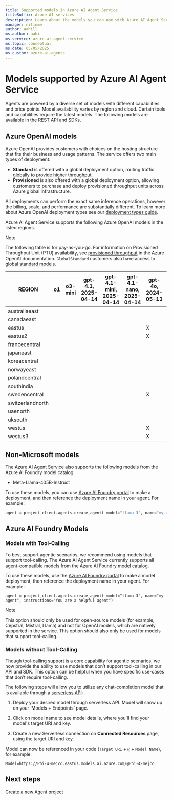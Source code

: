 ```yaml
---
title: Supported models in Azure AI Agent Service
titleSuffix: Azure AI services
description: Learn about the models you can use with Azure AI Agent Service.
manager: nitinme
author: aahill
ms.author: aahi
ms.service: azure-ai-agent-service
ms.topic: conceptual
ms.date: 05/05/2025
ms.custom: azure-ai-agents
---
```


# Models supported by Azure AI Agent Service

Agents are powered by a diverse set of models with different capabilities and price points. Model availability varies by region and cloud. Certain tools and capabilities require the latest models. The following models are available in the REST API and SDKs. 

## Azure OpenAI models

Azure OpenAI provides customers with choices on the hosting structure that fits their business and usage patterns. The service offers two main types of deployment: 

- **Standard** is offered with a global deployment option, routing traffic globally to provide higher throughput.
- **Provisioned** is also offered with a global deployment option, allowing customers to purchase and deploy provisioned throughput units across Azure global infrastructure.

All deployments can perform the exact same inference operations, however the billing, scale, and performance are substantially different. To learn more about Azure OpenAI deployment types see our [deployment types guide](../../openai/how-to/deployment-types.md).

Azure AI Agent Service supports the following Azure OpenAI models in the listed regions.

> [!NOTE]
> The following table is for pay-as-you-go. For information on Provisioned Throughput Unit (PTU) availability, see [provisioned throughput](../../openai/concepts/provisioned-throughput.md) in the Azure OpenAI documentation. `GlobalStandard` customers also have access to [global standard models](../../openai/concepts/models.md#global-standard-model-availability). 

| REGION           | o1 | o3-mini | gpt-4.1, 2025-04-14 | gpt-4.1-mini, 2025-04-14 | gpt-4.1-nano, 2025-04-14 | gpt-4o, 2024-05-13 | gpt-4o, 2024-08-06 | gpt-4o, 2024-11-20 | gpt-4o-mini, 2024-07-18 | gpt-4, 0613 | gpt-4, turbo-2024-04-09 | gpt-4-32k, 0613 | gpt-35-turbo, 1106 | gpt-35-turbo, 0125 |
|------------------|----|---------|---------------------|--------------------------|--------------------------|--------------------|--------------------|--------------------|-------------------------|-------------|-------------------------|-----------------|--------------------|--------------------|
| australiaeast    |    |         |                     |                          |                          |                    |                    | X                  |                         | X           |                         | X               | X                  | X                  |
| canadaeast       |    |         |                     |                          |                          |                    |                    | X                  |                         | X           |                         | X               | X                  | X                  |
| eastus           |    |         |                     |                          |                          | X                  | X                  | X                  | X                       | X           | X                       |                 |                    | X                  |
| eastus2          |    |         |                     |                          |                          | X                  | X                  | X                  | X                       | X           | X                       |                 |                    | X                  |
| francecentral    |    |         |                     |                          |                          |                    |                    | X                  |                         | X           |                         | X               | X                  | X                  |
| japaneast        |    |         |                     |                          |                          |                    |                    | X                  |                         |             |                         |                 |                    | X                  |
| koreacentral     |    |         |                     |                          |                          |                    |                    |                    |                         |             |                         |                 |                    |                    |
| norwayeast       |    |         |                     |                          |                          |                    |                    | X                  |                         |             |                         |                 |                    |                    |
| polandcentral    |    |         |                     |                          |                          |                    |                    |                    |                         |             |                         |                 |                    |                    |
| southindia       |    |         |                     |                          |                          |                    |                    | X                  |                         |             |                         |                 | X                  |                    |
| swedencentral    |    |         |                     |                          |                          | X                  | X                  | X                  | X                       | X           | X                       | X               | X                  | X                  |
| switzerlandnorth |    |         |                     |                          |                          |                    |                    | X                  |                         | X           |                         | X               |                    | X                  |
| uaenorth         |    |         |                     |                          |                          |                    |                    |                    |                         |             |                         |                 |                    |                    |
| uksouth          |    |         |                     |                          |                          |                    |                    | X                  |                         |             |                         |                 | X                  | X                  |
| westus           |    |         |                     |                          |                          | X                  | X                  | X                  | X                       |             | X                       |                 | X                  |                    |
| westus3          |    |         |                     |                          |                          | X                  | X                  | X                  | X                       |             | X                       |                 |                    |                    |

## Non-Microsoft models

The Azure AI Agent Service also supports the following models from the Azure AI Foundry model catalog.

* Meta-Llama-405B-Instruct

To use these models, you can use [Azure AI Foundry portal](https://ai.azure.com/) to make a deployment, and then reference the deployment name in your agent. For example:

```python
agent = project_client.agents.create_agent( model="llama-3", name="my-agent", instructions="You are a helpful agent" ) 
```
## Azure AI Foundry Models

### Models with Tool-Calling 

To best support agentic scenarios, we recommend using models that support tool-calling. The Azure AI Agent Service currently supports all agent-compatible models from the Azure AI Foundry model catalog. 

To use these models, use the [Azure AI Foundry portal](https://ai.azure.com/) to make a model deployment, then reference the deployment name in your agent. For example: 

`agent = project_client.agents.create_agent( model="llama-3", name="my-agent", instructions="You are a helpful agent")`

> [!NOTE]
> This option should only be used for open-source models (for example, Cepstral, Mistral, Llama) and not for OpenAI models, which are natively supported in the service. This option should also only be used for models that support tool-calling. 

### Models without Tool-Calling 

Though tool-calling support is a core capability for agentic scenarios, we now provide the ability to use models that don’t support tool-calling in our API and SDK. This option can be helpful when you have specific use-cases that don’t require tool-calling. 

The following steps will allow you to utilize any chat-completion model that is available through a [serverless API](/azure/ai-foundry/how-to/model-catalog-overview): 

 

1. Deploy your desired model through serverless API. Model will show up on your ‘Models + Endpoints’ page. 

1. Click on model name to see model details, where you'll find your model's target URI and key. 

1. Create a new Serverless connection on **Connected Resources** page, using the target URI and key. 

Model can now be referenced in your code (`Target URI` + `@` + `Model Name`), for example: 

`Model=https://Phi-4-mejco.eastus.models.ai.azure.com/@Phi-4-mejco`

## Next steps

[Create a new Agent project](../quickstart.md)
